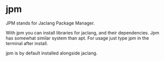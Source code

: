 # jpm

JPM stands for Jaclang Package Manager.

With jpm you can install libraries for jaclang, and their dependencies. Jpm has somewhat similar system than apt. For usage just type jpm in the terminal after install.

jpm is by default installed alongside jaclang.
